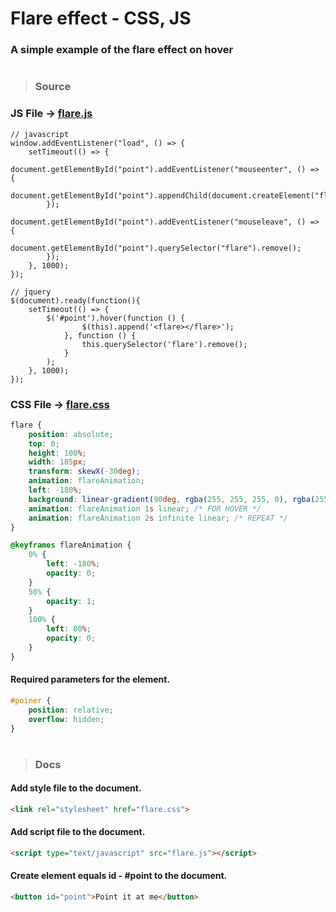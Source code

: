 # Flare effect - CSS, JS
### A simple example of the flare effect on hover

#

> ### Source
### JS File -> [flare.js](/flare.js)
```JS
// javascript
window.addEventListener("load", () => {
    setTimeout(() => {
        document.getElementById("point").addEventListener("mouseenter", () => {
            document.getElementById("point").appendChild(document.createElement("flare"));
        });
        document.getElementById("point").addEventListener("mouseleave", () => {
            document.getElementById("point").querySelector("flare").remove();
        });
    }, 1000);
});

// jquery
$(document).ready(function(){
    setTimeout(() => {
        $('#point').hover(function () {
                $(this).append('<flare></flare>');
            }, function () {
                this.querySelector('flare').remove();
            }
        );
    }, 1000);
});
```
### CSS File -> [flare.css](/flare.css)
```CSS
flare {
    position: absolute;
    top: 0;
    height: 100%;
    width: 185px;
    transform: skewX(-30deg);
    animation: flareAnimation;
    left: -180%;
    background: linear-gradient(90deg, rgba(255, 255, 255, 0), rgba(255, 255, 255, 0.153), rgba(255, 255, 255, 0.314), rgba(255, 255, 255, 0.17), rgba(255, 255, 255, 0));
    animation: flareAnimation 1s linear; /* FOR HOVER */
    animation: flareAnimation 2s infinite linear; /* REPEAT */
}

@keyframes flareAnimation {
    0% {
        left: -180%;
        opacity: 0;
    }
    50% {
        opacity: 1;
    }
    100% {
        left: 80%;
        opacity: 0;
    }
}
```
#### Required parameters for the element.
```CSS
#poiner {
    position: relative;
    overflow: hidden;
}
```

#

> ### Docs
#### Add style file to the document.
```HTML
<link rel="stylesheet" href="flare.css">
```
#### Add script file to the document.
```HTML
<script type="text/javascript" src="flare.js"></script>
```
#### Create element equals id - #point to the document.
```HTML
<button id="point">Point it at me</button>
```